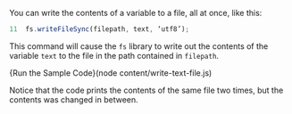You can write the contents of a variable to a file, all at once, like this:

```javascript
11  fs.writeFileSync(filepath, text, ‘utf8’);
```

This command will cause the `fs` library to write out the contents of the variable `text` to the file in the path contained in `filepath`.

{Run the Sample Code}(node content/write-text-file.js)

Notice that the code prints the contents of the same file two times, but the contents was changed in between.